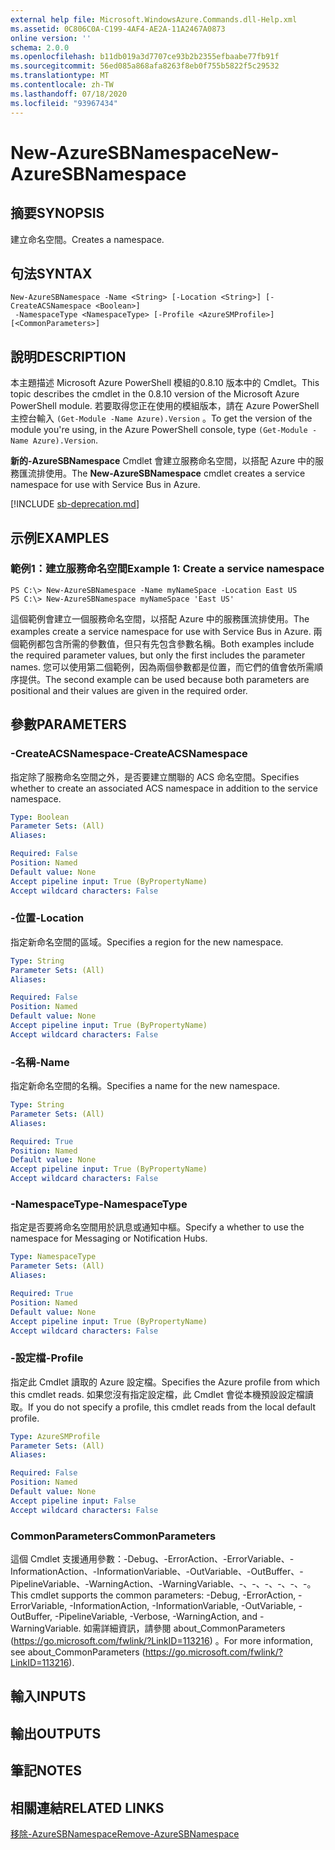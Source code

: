 ```yaml
---
external help file: Microsoft.WindowsAzure.Commands.dll-Help.xml
ms.assetid: 0C806C0A-C199-4AF4-AE2A-11A2467A0873
online version: ''
schema: 2.0.0
ms.openlocfilehash: b11db019a3d7707ce93b2b2355efbaabe77fb91f
ms.sourcegitcommit: 56ed085a868afa8263f8eb0f755b5822f5c29532
ms.translationtype: MT
ms.contentlocale: zh-TW
ms.lasthandoff: 07/18/2020
ms.locfileid: "93967434"
---
```

# <span data-ttu-id="e9550-101">New-AzureSBNamespace</span><span class="sxs-lookup"><span data-stu-id="e9550-101">New-AzureSBNamespace</span></span>

## <span data-ttu-id="e9550-102">摘要</span><span class="sxs-lookup"><span data-stu-id="e9550-102">SYNOPSIS</span></span>
<span data-ttu-id="e9550-103">建立命名空間。</span><span class="sxs-lookup"><span data-stu-id="e9550-103">Creates a namespace.</span></span>

## <span data-ttu-id="e9550-104">句法</span><span class="sxs-lookup"><span data-stu-id="e9550-104">SYNTAX</span></span>

```
New-AzureSBNamespace -Name <String> [-Location <String>] [-CreateACSNamespace <Boolean>]
 -NamespaceType <NamespaceType> [-Profile <AzureSMProfile>] [<CommonParameters>]
```

## <span data-ttu-id="e9550-105">說明</span><span class="sxs-lookup"><span data-stu-id="e9550-105">DESCRIPTION</span></span>
<span data-ttu-id="e9550-106">本主題描述 Microsoft Azure PowerShell 模組的0.8.10 版本中的 Cmdlet。</span><span class="sxs-lookup"><span data-stu-id="e9550-106">This topic describes the cmdlet in the 0.8.10 version of the Microsoft Azure PowerShell module.</span></span>
<span data-ttu-id="e9550-107">若要取得您正在使用的模組版本，請在 Azure PowerShell 主控台輸入 `(Get-Module -Name Azure).Version` 。</span><span class="sxs-lookup"><span data-stu-id="e9550-107">To get the version of the module you're using, in the Azure PowerShell console, type `(Get-Module -Name Azure).Version`.</span></span>

<span data-ttu-id="e9550-108">**新的-AzureSBNamespace** Cmdlet 會建立服務命名空間，以搭配 Azure 中的服務匯流排使用。</span><span class="sxs-lookup"><span data-stu-id="e9550-108">The **New-AzureSBNamespace** cmdlet creates a service namespace for use with Service Bus in Azure.</span></span>

[!INCLUDE [sb-deprecation.md](../include/sb-deprecation.md)]

## <span data-ttu-id="e9550-109">示例</span><span class="sxs-lookup"><span data-stu-id="e9550-109">EXAMPLES</span></span>

### <span data-ttu-id="e9550-110">範例1：建立服務命名空間</span><span class="sxs-lookup"><span data-stu-id="e9550-110">Example 1: Create a service namespace</span></span>
```
PS C:\> New-AzureSBNamespace -Name myNameSpace -Location East US 
PS C:\> New-AzureSBNamespace myNameSpace 'East US'
```

<span data-ttu-id="e9550-111">這個範例會建立一個服務命名空間，以搭配 Azure 中的服務匯流排使用。</span><span class="sxs-lookup"><span data-stu-id="e9550-111">The examples create a service namespace for use with Service Bus in Azure.</span></span>
<span data-ttu-id="e9550-112">兩個範例都包含所需的參數值，但只有先包含參數名稱。</span><span class="sxs-lookup"><span data-stu-id="e9550-112">Both examples include the required parameter values, but only the first includes the parameter names.</span></span>
<span data-ttu-id="e9550-113">您可以使用第二個範例，因為兩個參數都是位置，而它們的值會依所需順序提供。</span><span class="sxs-lookup"><span data-stu-id="e9550-113">The second example can be used because both parameters are positional and their values are given in the required order.</span></span>

## <span data-ttu-id="e9550-114">參數</span><span class="sxs-lookup"><span data-stu-id="e9550-114">PARAMETERS</span></span>

### <span data-ttu-id="e9550-115">-CreateACSNamespace</span><span class="sxs-lookup"><span data-stu-id="e9550-115">-CreateACSNamespace</span></span>
<span data-ttu-id="e9550-116">指定除了服務命名空間之外，是否要建立關聯的 ACS 命名空間。</span><span class="sxs-lookup"><span data-stu-id="e9550-116">Specifies whether to create an associated ACS namespace in addition to the service namespace.</span></span>

```yaml
Type: Boolean
Parameter Sets: (All)
Aliases: 

Required: False
Position: Named
Default value: None
Accept pipeline input: True (ByPropertyName)
Accept wildcard characters: False
```

### <span data-ttu-id="e9550-117">-位置</span><span class="sxs-lookup"><span data-stu-id="e9550-117">-Location</span></span>
<span data-ttu-id="e9550-118">指定新命名空間的區域。</span><span class="sxs-lookup"><span data-stu-id="e9550-118">Specifies a region for the new namespace.</span></span>

```yaml
Type: String
Parameter Sets: (All)
Aliases: 

Required: False
Position: Named
Default value: None
Accept pipeline input: True (ByPropertyName)
Accept wildcard characters: False
```

### <span data-ttu-id="e9550-119">-名稱</span><span class="sxs-lookup"><span data-stu-id="e9550-119">-Name</span></span>
<span data-ttu-id="e9550-120">指定新命名空間的名稱。</span><span class="sxs-lookup"><span data-stu-id="e9550-120">Specifies a name for the new namespace.</span></span>

```yaml
Type: String
Parameter Sets: (All)
Aliases: 

Required: True
Position: Named
Default value: None
Accept pipeline input: True (ByPropertyName)
Accept wildcard characters: False
```

### <span data-ttu-id="e9550-121">-NamespaceType</span><span class="sxs-lookup"><span data-stu-id="e9550-121">-NamespaceType</span></span>
<span data-ttu-id="e9550-122">指定是否要將命名空間用於訊息或通知中樞。</span><span class="sxs-lookup"><span data-stu-id="e9550-122">Specify a whether to use the namespace for Messaging or Notification Hubs.</span></span>

```yaml
Type: NamespaceType
Parameter Sets: (All)
Aliases: 

Required: True
Position: Named
Default value: None
Accept pipeline input: True (ByPropertyName)
Accept wildcard characters: False
```

### <span data-ttu-id="e9550-123">-設定檔</span><span class="sxs-lookup"><span data-stu-id="e9550-123">-Profile</span></span>
<span data-ttu-id="e9550-124">指定此 Cmdlet 讀取的 Azure 設定檔。</span><span class="sxs-lookup"><span data-stu-id="e9550-124">Specifies the Azure profile from which this cmdlet reads.</span></span>
<span data-ttu-id="e9550-125">如果您沒有指定設定檔，此 Cmdlet 會從本機預設設定檔讀取。</span><span class="sxs-lookup"><span data-stu-id="e9550-125">If you do not specify a profile, this cmdlet reads from the local default profile.</span></span>

```yaml
Type: AzureSMProfile
Parameter Sets: (All)
Aliases: 

Required: False
Position: Named
Default value: None
Accept pipeline input: False
Accept wildcard characters: False
```

### <span data-ttu-id="e9550-126">CommonParameters</span><span class="sxs-lookup"><span data-stu-id="e9550-126">CommonParameters</span></span>
<span data-ttu-id="e9550-127">這個 Cmdlet 支援通用參數：-Debug、-ErrorAction、-ErrorVariable、-InformationAction、-InformationVariable、-OutVariable、-OutBuffer、-PipelineVariable、-WarningAction、-WarningVariable、-、-、-、-、-、-。</span><span class="sxs-lookup"><span data-stu-id="e9550-127">This cmdlet supports the common parameters: -Debug, -ErrorAction, -ErrorVariable, -InformationAction, -InformationVariable, -OutVariable, -OutBuffer, -PipelineVariable, -Verbose, -WarningAction, and -WarningVariable.</span></span> <span data-ttu-id="e9550-128">如需詳細資訊，請參閱 about_CommonParameters (https://go.microsoft.com/fwlink/?LinkID=113216) 。</span><span class="sxs-lookup"><span data-stu-id="e9550-128">For more information, see about_CommonParameters (https://go.microsoft.com/fwlink/?LinkID=113216).</span></span>

## <span data-ttu-id="e9550-129">輸入</span><span class="sxs-lookup"><span data-stu-id="e9550-129">INPUTS</span></span>

## <span data-ttu-id="e9550-130">輸出</span><span class="sxs-lookup"><span data-stu-id="e9550-130">OUTPUTS</span></span>

## <span data-ttu-id="e9550-131">筆記</span><span class="sxs-lookup"><span data-stu-id="e9550-131">NOTES</span></span>

## <span data-ttu-id="e9550-132">相關連結</span><span class="sxs-lookup"><span data-stu-id="e9550-132">RELATED LINKS</span></span>

[<span data-ttu-id="e9550-133">移除-AzureSBNamespace</span><span class="sxs-lookup"><span data-stu-id="e9550-133">Remove-AzureSBNamespace</span></span>](./Remove-AzureSBNamespace.md)


